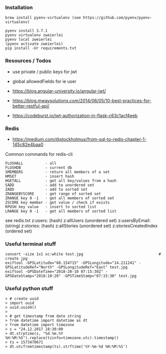 ### Installation
```
brew install pyenv-virtualenv (see https://github.com/pyenv/pyenv-virtualenv)

pyenv install 3.7.1
pyenv virtualenv zweierlei
pyenv local zweierlei
(pyenv activate zweierlei)
pip install -Ur requirements.txt
```

### Resources / Todos
- use private / public keys for jwt
- global allowedFields for ie user

- https://blog.angular-university.io/angular-jwt/
- https://blog.mwaysolutions.com/2014/06/05/10-best-practices-for-better-restful-api/
- https://codeburst.io/jwt-authorization-in-flask-c63c1acf4eeb

### Redis
- https://medium.com/@stockholmux/from-sql-to-redis-chapter-1-145c82e4baa0

Common commands for redis-cli
```
FLUSHALL          - all
FLUSHDB           - current db
SMEMBERS          - return all members of a set
HMSET             - insert hash
HGETALL	          - get all key/values from a hash
SADD              - add to unordered set
ZADD	          - add to sorted set
ZRANGEBYSCORE     - get range of sorted set
ZRANGE key 0 -1   - get all members of sorted set
ZSCORE key member - get value / check if exists
RPUSH key value   - insert to sorted list
LRANGE key 0 -1   - get all members of sorted list
```

see redis.txt
z:users:<id>           (hash)
z:allUsers             (unordered set)
z:usersByEmail:<email> (string)
z:stories:<id>         (hash)
z:allStories           (unordered set)
z:storiesCreatedIndex  (ordered set)

### Useful terminal stuff
```
convert -size 1x1 xc:white test.jpg                                  # create jpg
exiftool -GPSLatitude="68.154715" -GPSLongitude="14.211241" -GPSLatitudeRef="North" -GPSLongitudeRef="East" test.jpg
exiftool -GPSDateTime="2018-20-10 07:15:30Z" -GPSDateStamp="2018:10:20" -GPSTimeStamp="07:15:30" test.jpg
```

### Useful python stuff
```
> # create uuid
> import uuid
> uuid.uuid4()
>
> # get timestamp from date string
> from datetime import datetime as dt
> from datetime import timezone
> s = "24.12.2017 18:30:00
> dt.strptime(s, "%d.%m.%Y %H:%M:%S").replace(tzinfo=timezone.utc).timestamp()
> ts = 1573470671
> dt.utcfromtimestamp(ts).strftime('%Y-%m-%d %H:%M:%S')
